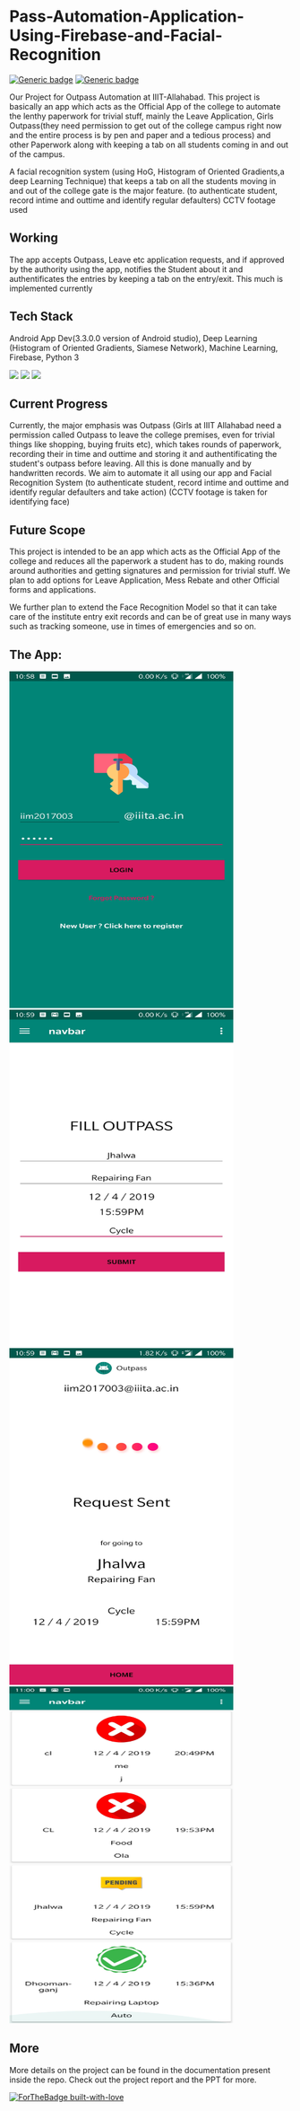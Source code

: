 # Pass-Automation-Application-Using-Firebase-and-Facial-Recognition

[![Generic badge](https://img.shields.io/badge/OUTPASS-AUTOMATION-BLUE.svg)](https://shields.io/)
[![Generic badge](https://img.shields.io/badge/FACE-RECOGNITION-<BLUE>.svg)](https://shields.io/)

Our Project for Outpass Automation at IIIT-Allahabad. 
This project is basically an app which acts as the Official App of the college to automate the lenthy paperwork for trivial stuff, mainly the Leave Application, Girls Outpass(they need permission to get out of the college campus right now and the entire process is by pen and paper and a tedious process) and other Paperwork along with keeping a tab on all students coming in and out of the campus. 

A facial recognition system (using HoG, Histogram of Oriented Gradients,a deep Learning Technique) that keeps a tab on all the students moving in and out of the college gate is the major feature.  (to authenticate student, record intime and outtime and identify regular defaulters) CCTV footage used

## Working

The app accepts Outpass, Leave etc application requests, and if approved by the authority using the app, notifies the Student about it and authentificates the entries by keeping a tab on the entry/exit. This much is implemented currently


## Tech Stack

Android App Dev(3.3.0.0 version of Android studio), Deep Learning (Histogram of Oriented Gradients, Siamese Network), Machine Learning, Firebase, Python 3

![](https://img.shields.io/badge/APP-DEVELOPEMENT-orange.svg)
![](https://img.shields.io/badge/FACE-RECOGNITION-blue.svg)
![](https://img.shields.io/badge/FIREBASE-DATABASE-green.svg)



## Current Progress

Currently, the major emphasis was Outpass (Girls at IIIT Allahabad need a permission called Outpass to leave the college premises, even for trivial things like shopping, buying fruits etc), which takes rounds of paperwork, recording their in time and outtime and storing it and authentificating the student's outpass before leaving. All this is done manually and by handwritten records. We aim to automate it all using our app and Facial Recognition System (to authenticate student, record intime and outtime and identify regular defaulters and take action) (CCTV footage is taken for identifying face)

## Future Scope

This project is intended to be an app which acts as the Official App of the college and reduces all the paperwork a student has to do, making rounds around authorities and getting signatures and permission for trivial stuff. We plan to add options for Leave Application, Mess Rebate and other Official forms and applications.

We further plan to extend the Face Recognition Model so that it can take care of the institute entry exit records and can be of great use in many ways such as tracking someone, use in times of emergencies and so on. 


## The App:

<img src="screenshots_of_app/ss1.jpg" alt="drawing" width="400" height="600"/>

<img src="screenshots_of_app/ss2.jpg" alt="drawing" width="400" height="600"/>

<img src="screenshots_of_app/ss3.jpg" alt="drawing" width="400" height="600"/>

<img src="screenshots_of_app/ss4.jpg" alt="drawing" width="400" height="600"/>

## More
More details on the project can be found in the documentation present inside the repo. Check out the project report and the PPT for more.


[![ForTheBadge built-with-love](http://ForTheBadge.com/images/badges/built-with-love.svg)](https://GitHub.com/Naereen/)

